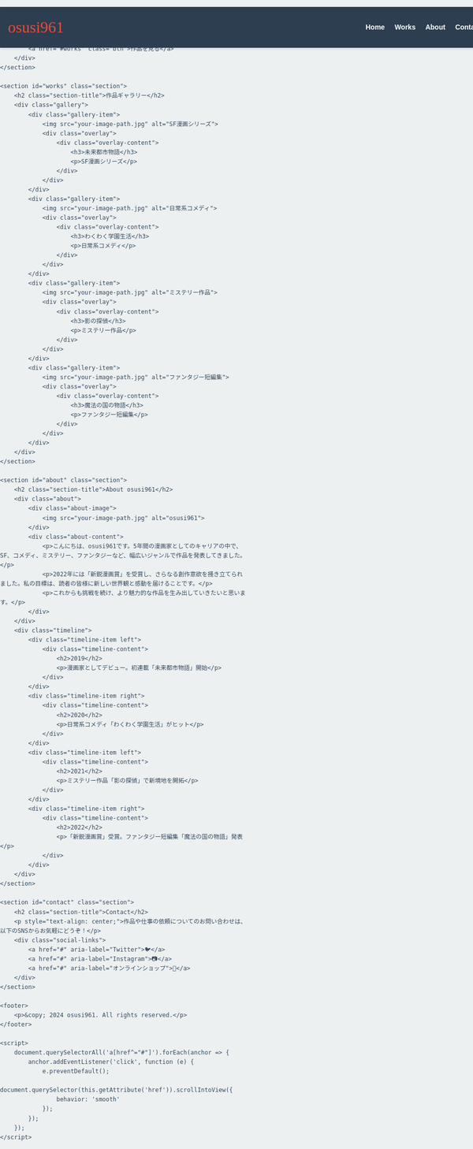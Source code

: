 <!DOCTYPE html>
<html lang="ja">
<head>
    <meta charset="UTF-8">
    <meta name="viewport" content="width=device-width, initial-scale=1.0">
    <title>osusi961 | 革新的漫画クリエイター</title>
    <link href="https://fonts.googleapis.com/css2?family=Noto+Sans+JP:wght@400;700&family=Permanent+Marker&display=swap" rel="stylesheet">
    <style>
        :root {
            --primary-color: #2c3e50;
            --secondary-color: #e74c3c;
            --accent-color: #3498db;
            --background-color: #ecf0f1;
            --text-color: #34495e;
        }
        body, html {
            margin: 0;
            padding: 0;
            font-family: 'Noto Sans JP', sans-serif;
            background-color: var(--background-color);
            color: var(--text-color);
            line-height: 1.6;
            scroll-behavior: smooth;
        }
        header {
            background-color: var(--primary-color);
            color: white;
            padding: 1rem;
            position: fixed;
            width: 100%;
            z-index: 1000;
            box-shadow: 0 2px 5px rgba(0,0,0,0.1);
        }
        nav {
            display: flex;
            justify-content: space-between;
            align-items: center;
            max-width: 1200px;
            margin: 0 auto;
        }
        .logo {
            font-family: 'Permanent Marker', cursive;
            font-size: 2rem;
            color: var(--secondary-color);
        }
        nav ul {
            display: flex;
            list-style: none;
        }
        nav ul li {
            margin-left: 20px;
        }
        nav ul li a {
            color: white;
            text-decoration: none;
            font-weight: bold;
            transition: color 0.3s ease;
        }
        nav ul li a:hover {
            color: var(--secondary-color);
        }
        .hero {
            height: 100vh;
            display: flex;
            justify-content: center;
            align-items: center;
            background: linear-gradient(rgba(0,0,0,0.5), rgba(0,0,0,0.5)), url('your-image-path.jpg');
            background-size: cover;
            background-position: center;
            color: white;
            text-align: center;
        }
        .hero-content h1 {
            font-size: 4rem;
            margin-bottom: 1rem;
        }
        .hero-content p {
            font-size: 1.5rem;
            margin-bottom: 2rem;
        }
        .btn {
            display: inline-block;
            background-color: var(--secondary-color);
            color: white;
            padding: 10px 20px;
            text-decoration: none;
            border-radius: 5px;
            transition: background-color 0.3s ease;
        }
        .btn:hover {
            background-color: #c0392b;
        }
        .section {
            padding: 5rem 2rem;
            max-width: 1200px;
            margin: 0 auto;
        }
        .section-title {
            font-size: 2.5rem;
            text-align: center;
            margin-bottom: 3rem;
            color: var(--primary-color);
        }
        .gallery {
            display: grid;
            grid-template-columns: repeat(auto-fit, minmax(250px, 1fr));
            grid-gap: 2rem;
        }
        .gallery-item {
            position: relative;
            overflow: hidden;
            border-radius: 10px;
            box-shadow: 0 4px 10px rgba(0,0,0,0.1);
            transition: transform 0.3s ease;
        }
        .gallery-item:hover {
            transform: translateY(-10px);
        }
        .gallery-item img {
            width: 100%;
            height: auto;
            display: block;
        }
        .gallery-item .overlay {
            position: absolute;
            top: 0;
            left: 0;
            width: 100%;
            height: 100%;
            background: rgba(0,0,0,0.7);
            display: flex;
            justify-content: center;
            align-items: center;
            opacity: 0;
            transition: opacity 0.3s ease;
        }
        .gallery-item:hover .overlay {
            opacity: 1;
        }
        .gallery-item .overlay-content {
            color: white;
            text-align: center;
        }
        .about {
            display: flex;
            align-items: center;
            gap: 2rem;
        }
        .about-image {
            flex: 1;
        }
        .about-image img {
            width: 100%;
            border-radius: 10px;
            box-shadow: 0 4px 10px rgba(0,0,0,0.1);
        }
        .about-content {
            flex: 2;
        }
        .timeline {
            position: relative;
            max-width: 800px;
            margin: 0 auto;
            padding: 2rem 0;
        }
        .timeline::after {
            content: '';
            position: absolute;
            width: 6px;
            background-color: var(--primary-color);
            top: 0;
            bottom: 0;
            left: 50%;
            margin-left: -3px;
        }
        .timeline-item {
            padding: 10px 40px;
            position: relative;
            background-color: inherit;
            width: 50%;
        }
        .timeline-item::after {
            content: '';
            position: absolute;
            width: 25px;
            height: 25px;
            right: -17px;
            background-color: var(--background-color);
            border: 4px solid var(--secondary-color);
            top: 15px;
            border-radius: 50%;
            z-index: 1;
        }
        .left {
            left: 0;
        }
        .right {
            left: 50%;
        }
        .left::before {
            content: " ";
            height: 0;
            position: absolute;
            top: 22px;
            width: 0;
            z-index: 1;
            right: 30px;
            border: medium solid var(--primary-color);
            border-width: 10px 0 10px 10px;
            border-color: transparent transparent transparent var(--primary-color);
        }
        .right::before {
            content: " ";
            height: 0;
            position: absolute;
            top: 22px;
            width: 0;
            z-index: 1;
            left: 30px;
            border: medium solid var(--primary-color);
            border-width: 10px 10px 10px 0;
            border-color: transparent var(--primary-color) transparent transparent;
        }
        .right::after {
            left: -16px;
        }
        .timeline-content {
            padding: 20px 30px;
            background-color: white;
            position: relative;
            border-radius: 6px;
            box-shadow: 0 4px 10px rgba(0,0,0,0.1);
        }
        footer {
            background-color: var(--primary-color);
            color: white;
            text-align: center;
            padding: 2rem;
        }
        .social-links {
            margin-top: 1rem;
        }
        .social-links a {
            color: white;
            font-size: 1.5rem;
            margin: 0 10px;
            transition: color 0.3s ease;
        }
        .social-links a:hover {
            color: var(--secondary-color);
        }
        @media screen and (max-width: 768px) {
            .about {
                flex-direction: column;
            }
            .timeline::after {
                left: 31px;
            }
            .timeline-item {
                width: 100%;
                padding-left: 70px;
                padding-right: 25px;
            }
            .timeline-item::before {
                left: 60px;
                border: medium solid white;
                border-width: 10px 10px 10px 0;
                border-color: transparent white transparent transparent;
            }
            .left::after, .right::after {
                left: 15px;
            }
            .right {
                left: 0%;
            }
        }
    </style>
</head>
<body>
    <header>
        <nav>
            <div class="logo">osusi961</div>
            <ul>
                <li><a href="#home">Home</a></li>
                <li><a href="#works">Works</a></li>
                <li><a href="#about">About</a></li>
                <li><a href="#contact">Contact</a></li>
            </ul>
        </nav>
    </header>

    <section id="home" class="hero">
        <div class="hero-content">
            <h1>osusi961</h1>
            <p>革新的な漫画で世界を彩る</p>
            <a href="#works" class="btn">作品を見る</a>
        </div>
    </section>

    <section id="works" class="section">
        <h2 class="section-title">作品ギャラリー</h2>
        <div class="gallery">
            <div class="gallery-item">
                <img src="your-image-path.jpg" alt="SF漫画シリーズ">
                <div class="overlay">
                    <div class="overlay-content">
                        <h3>未来都市物語</h3>
                        <p>SF漫画シリーズ</p>
                    </div>
                </div>
            </div>
            <div class="gallery-item">
                <img src="your-image-path.jpg" alt="日常系コメディ">
                <div class="overlay">
                    <div class="overlay-content">
                        <h3>わくわく学園生活</h3>
                        <p>日常系コメディ</p>
                    </div>
                </div>
            </div>
            <div class="gallery-item">
                <img src="your-image-path.jpg" alt="ミステリー作品">
                <div class="overlay">
                    <div class="overlay-content">
                        <h3>影の探偵</h3>
                        <p>ミステリー作品</p>
                    </div>
                </div>
            </div>
            <div class="gallery-item">
                <img src="your-image-path.jpg" alt="ファンタジー短編集">
                <div class="overlay">
                    <div class="overlay-content">
                        <h3>魔法の国の物語</h3>
                        <p>ファンタジー短編集</p>
                    </div>
                </div>
            </div>
        </div>
    </section>

    <section id="about" class="section">
        <h2 class="section-title">About osusi961</h2>
        <div class="about">
            <div class="about-image">
                <img src="your-image-path.jpg" alt="osusi961">
            </div>
            <div class="about-content">
                <p>こんにちは、osusi961です。5年間の漫画家としてのキャリアの中で、SF、コメディ、ミステリー、ファンタジーなど、幅広いジャンルで作品を発表してきました。</p>
                <p>2022年には「新鋭漫画賞」を受賞し、さらなる創作意欲を掻き立てられました。私の目標は、読者の皆様に新しい世界観と感動を届けることです。</p>
                <p>これからも挑戦を続け、より魅力的な作品を生み出していきたいと思います。</p>
            </div>
        </div>
        <div class="timeline">
            <div class="timeline-item left">
                <div class="timeline-content">
                    <h2>2019</h2>
                    <p>漫画家としてデビュー。初連載「未来都市物語」開始</p>
                </div>
            </div>
            <div class="timeline-item right">
                <div class="timeline-content">
                    <h2>2020</h2>
                    <p>日常系コメディ「わくわく学園生活」がヒット</p>
                </div>
            </div>
            <div class="timeline-item left">
                <div class="timeline-content">
                    <h2>2021</h2>
                    <p>ミステリー作品「影の探偵」で新境地を開拓</p>
                </div>
            </div>
            <div class="timeline-item right">
                <div class="timeline-content">
                    <h2>2022</h2>
                    <p>「新鋭漫画賞」受賞。ファンタジー短編集「魔法の国の物語」発表</p>
                </div>
            </div>
        </div>
    </section>

    <section id="contact" class="section">
        <h2 class="section-title">Contact</h2>
        <p style="text-align: center;">作品や仕事の依頼についてのお問い合わせは、以下のSNSからお気軽にどうぞ！</p>
        <div class="social-links">
            <a href="#" aria-label="Twitter">🐦</a>
            <a href="#" aria-label="Instagram">📷</a>
            <a href="#" aria-label="オンラインショップ">🛒</a>
        </div>
    </section>

    <footer>
        <p>&copy; 2024 osusi961. All rights reserved.</p>
    </footer>

    <script>
        document.querySelectorAll('a[href^="#"]').forEach(anchor => {
            anchor.addEventListener('click', function (e) {
                e.preventDefault();
                document.querySelector(this.getAttribute('href')).scrollIntoView({
                    behavior: 'smooth'
                });
            });
        });
    </script>
</body>
</html>
